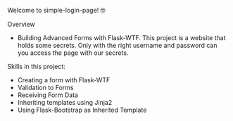 Welcome to simple-login-page! 🤓

Overview
  -  Building Advanced Forms with Flask-WTF. This project is a website that holds some secrets. Only with the right username and password can you access the page with our secrets. 

Skills in this project: 
  - Creating a form with Flask-WTF
  - Validation to Forms
  - Receiving Form Data
  - Inheriting templates using Jinja2
  - Using Flask-Bootstrap as Inherited Template
